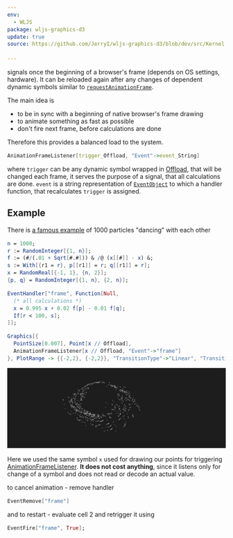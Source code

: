 ```yaml
---
env:
  - WLJS
package: wljs-graphics-d3
update: true
source: https://github.com/JerryI/wljs-graphics-d3/blob/dev/src/Kernel.wl

---
```

signals once the beginning of a browser's frame (depends on OS settings, hardware). It can be reloaded again after any changes of dependent dynamic symbols similar to [`requestAnimationFrame`](https://developer.mozilla.org/en-US/docs/Web/API/window/requestAnimationFrame).

The main idea is
- to be in sync with a beginning of native browser's frame drawing
- to animate something as fast as possible
- don't fire next frame, before calculations are done

Therefore this provides a balanced load to the system.

```mathematica
AnimationFrameListener[trigger_Offload, "Event"->event_String]
```

where `trigger` can be any dynamic symbol wrapped in [Offload](frontend/Reference/Interpreter/Offload.md), that will be changed each frame, it serves the purpose of a signal, that all calculations are done. `event` is a string representation of [`EventObject`](frontend/Reference/Misc/Events.md#`EventObject`) to which a handler function, that recalculates `trigger` is assigned.

## Example
There is [a famous example](https://community.wolfram.com/groups/-/m/t/122095) of 1000 particles "dancing" with each other

```mathematica title="cell 1"
n = 1000;
r := RandomInteger[{1, n}];
f := (#/(.01 + Sqrt[#.#])) & /@ (x[[#]] - x) &;
s := With[{r1 = r}, p[[r1]] = r; q[[r1]] = r];
x = RandomReal[{-1, 1}, {n, 2}];
{p, q} = RandomInteger[{1, n}, {2, n}];
```

```mathematica title="cell 2"
EventHandler["frame", Function[Null,
  (* all calculations *)
  x = 0.995 x + 0.02 f[p] - 0.01 f[q];
  If[r < 100, s];
]];
```

```mathematica title="cell 3"
Graphics[{
  PointSize[0.007], Point[x // Offload],
  AnimationFrameListener[x // Offload, "Event"->"frame"]
}, PlotRange -> {{-2,2}, {-2,2}}, "TransitionType"->"Linear", "TransitionDuration"->1]  
```

![](../../../imgs/dancers-ezgif.com-video-to-apng-converter.png)

Here we used the same symbol `x` used for drawing our points for triggering [AnimationFrameListener](frontend/Reference/Graphics/AnimationFrameListener.md). __It does not cost anything__, since it listens only for change of a symbol and does not read or decode an actual value.



to cancel animation - remove handler

```mathematica
EventRemove["frame"]
```

and to restart - evaluate cell 2 and retrigger it using

```mathematica
EventFire["frame", True];
```


